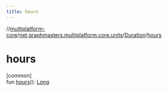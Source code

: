```yaml
---
title: hours
---
```

//[multiplatform-core](../../../index.html)/[net.graphmasters.multiplatform.core.units](../index.html)/[Duration](index.html)/[hours](hours.html)



# hours



[common]\
fun [hours](hours.html)(): [Long](https://kotlinlang.org/api/latest/jvm/stdlib/kotlin/-long/index.html)




